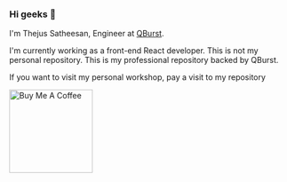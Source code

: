 ### Hi geeks 👋

I'm Thejus Satheesan, Engineer at [QBurst](https://www.google.com/ "QBurst Homepage").

I'm currently working as a front-end React developer. This is not my personal repository. This is my professional repository backed by QBurst.

If you want to visit my personal workshop, pay a visit to my repository

<a href="www.github.com/BugmanPy" target="_blank"><img src="https://cdn.buymeacoffee.com/buttons/v2/default-red.png" alt="Buy Me A Coffee" width="150" ></a>


<!--

**Thejus5/Thejus5** is a ✨ _special_ ✨ repository because its `README.md` (this file) appears on your GitHub profile.

Here are some ideas to get you started:

- 🔭 I’m currently working on ...
- 🌱 I’m currently learning ...
- 👯 I’m looking to collaborate on ...
- 🤔 I’m looking for help with ...
- 💬 Ask me about ...
- 📫 How to reach me: ...
- 😄 Pronouns: ...
- ⚡ Fun fact: ...
-->
